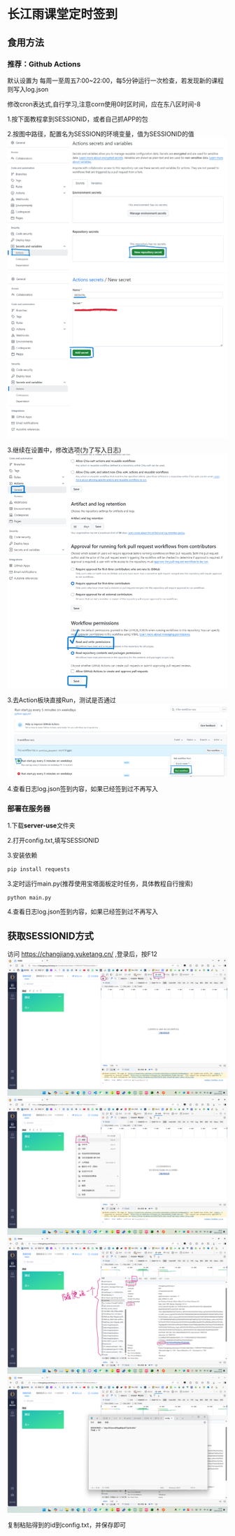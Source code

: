 # 长江雨课堂定时签到
## 食用方法
### 推荐：Github Actions
默认设置为 每周一至周五7:00~22:00，每5分钟运行一次检查，若发现新的课程则写入log.json

修改cron表达式,自行学习,注意corn使用0时区时间，应在东八区时间-8

1.按下面教程拿到SESSIONID，或者自己抓APP的包

2.按图中路径，配置名为SESSION的环境变量，值为SESSIONID的值
![图片1](img/Step_1.png)
![图片2](img/Step_2.png)

3.继续在设置中，修改选项(为了写入日志)
![图片3](img/Step_3.png)

3.去Action板块直接Run，测试是否通过
![图片4](img/Step_4.png)

4.查看日志log.json签到内容，如果已经签到过不再写入

### 部署在服务器
1.下载**server-use**文件夹

2.打开config.txt,填写SESSIONID

3.安装依赖
```bash
pip install requests
```
3.定时运行main.py(推荐使用宝塔面板定时任务，具体教程自行搜索)
```python
python main.py
```

4.查看日志log.json签到内容，如果已经签到过不再写入

## 获取SESSIONID方式

访问 https://changjiang.yuketang.cn/ ,登录后，按F12
![图片1](server-use/screenShot/1.png)
![图片2](server-use/screenShot/2.png)
![图片3](server-use/screenShot/3.png)
![图片4](server-use/screenShot/4.png)

复制粘贴得到的id到config.txt，并保存即可